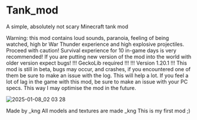 # Tank_mod
A simple, absolutely not scary Minecraft tank mod

Warning: this mod contains loud sounds, paranoia, feeling of being watched, high br War Thunder experience and high explosive projectiles. Proceed with caution!
Survival experience for 10 in-game days is very recommended! If you are putting new version of the mod into the world with older version expect bugs!
!!! GeckoLib required !!!
!!! Version 1.20.1 !!!
This mod is still in beta, bugs may occur, and crashes, if you encountered one of them be sure to make an issue with the log. This will help a lot. If you feel a lot of lag in the game with this mod, be sure to make an issue with your PC specs. This way I may optimise the mod in the future.

![2025-01-08_02 03 28](https://github.com/user-attachments/assets/7a437db1-256d-43ef-8807-cac043d5e5d3)

Made by _kng
All models and textures are made _kng
This is my first mod ;)
